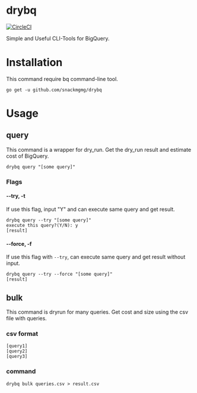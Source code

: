 # drybq

[![CircleCI](https://circleci.com/gh/snackmgmg/drybq/tree/master.svg?style=svg)](https://circleci.com/gh/snackmgmg/drybq/tree/master)

Simple and Useful CLI-Tools for BigQuery.

# Installation

This command require bq command-line tool.


```
go get -u github.com/snackmgmg/drybq
```

# Usage

## query

This command is a wrapper for dry_run.
Get the dry_run result and estimate cost of BigQuery.

```
drybq query "[some query]"
```

### Flags

#### --try, -t

If use this flag, input "Y" and can execute same query and get result.

```
drybq query --try "[some query]"
execute this query?(Y/N): y
[result]
```

#### --force, -f

If use this flag with `--try`, can execute same query and get result without input.

```
drybq query --try --force "[some query]"
[result]
```

## bulk

This command is dryrun for many queries.
Get cost and size using the csv file with queries.

### csv format

```
[query1]
[query2]
[query3]
```

### command

```
drybq bulk queries.csv > result.csv
```

